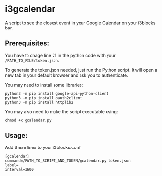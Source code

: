 # i3gcalendar

A script to see the closest event in your Google Calendar on your i3blocks bar.

## Prerequisites:

You have to chage line 21 in the python code with your `/PATH_TO_FILE/token.json`.

To generate the token.json needed, just run the Python script. It will open a new tab in your default browser and ask you to authenticate.

You may need to install some libraries:

```
python3 -m pip install google-api-python-client
python3 -m pip install oauth2client
python3 -m pip install httplib2
```

You may also need to make the script executable using:

`chmod +x gcalendar.py`

## Usage:

Add these lines to your i3blocks.conf.
```
[gcalendar]
command=/PATH_TO_SCRIPT_AND_TOKEN/gcalendar.py token.json
label=
interval=3600
```
